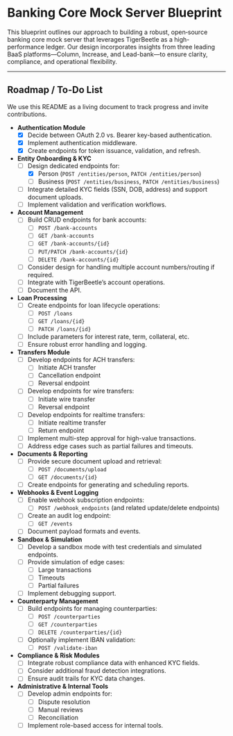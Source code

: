 # Banking Core Mock Server Blueprint

This blueprint outlines our approach to building a robust, open‐source banking core mock server that leverages TigerBeetle as a high-performance ledger. Our design incorporates insights from three leading BaaS platforms—Column, Increase, and Lead-bank—to ensure clarity, compliance, and operational flexibility.

---

## Roadmap / To-Do List

We use this README as a living document to track progress and invite contributions.

- **Authentication Module**
  - [x] Decide between OAuth 2.0 vs. Bearer key-based authentication.
  - [x] Implement authentication middleware.
  - [x] Create endpoints for token issuance, validation, and refresh.

- **Entity Onboarding & KYC**
  - [ ] Design dedicated endpoints for:
    - [x] Person (`POST /entities/person`, `PATCH /entities/person`)
    - [ ] Business (`POST /entities/business`, `PATCH /entities/business`)
  - [ ] Integrate detailed KYC fields (SSN, DOB, address) and support document uploads.
  - [ ] Implement validation and verification workflows.

- **Account Management**
  - [ ] Build CRUD endpoints for bank accounts:
    - [ ] `POST /bank-accounts`
    - [ ] `GET /bank-accounts`
    - [ ] `GET /bank-accounts/{id}`
    - [ ] `PUT/PATCH /bank-accounts/{id}`
    - [ ] `DELETE /bank-accounts/{id}`
  - [ ] Consider design for handling multiple account numbers/routing if required.
  - [ ] Integrate with TigerBeetle’s account operations.
  - [ ] Document the API.

- **Loan Processing**
  - [ ] Create endpoints for loan lifecycle operations:
    - [ ] `POST /loans`
    - [ ] `GET /loans/{id}`
    - [ ] `PATCH /loans/{id}`
  - [ ] Include parameters for interest rate, term, collateral, etc.
  - [ ] Ensure robust error handling and logging.

- **Transfers Module**
  - [ ] Develop endpoints for ACH transfers:
    - [ ] Initiate ACH transfer
    - [ ] Cancellation endpoint
    - [ ] Reversal endpoint
  - [ ] Develop endpoints for wire transfers:
    - [ ] Initiate wire transfer
    - [ ] Reversal endpoint
  - [ ] Develop endpoints for realtime transfers:
    - [ ] Initiate realtime transfer
    - [ ] Return endpoint
  - [ ] Implement multi-step approval for high-value transactions.
  - [ ] Address edge cases such as partial failures and timeouts.

- **Documents & Reporting**
  - [ ] Provide secure document upload and retrieval:
    - [ ] `POST /documents/upload`
    - [ ] `GET /documents/{id}`
  - [ ] Create endpoints for generating and scheduling reports.

- **Webhooks & Event Logging**
  - [ ] Enable webhook subscription endpoints:
    - [ ] `POST /webhook_endpoints` (and related update/delete endpoints)
  - [ ] Create an audit log endpoint:
    - [ ] `GET /events`
  - [ ] Document payload formats and events.

- **Sandbox & Simulation**
  - [ ] Develop a sandbox mode with test credentials and simulated endpoints.
  - [ ] Provide simulation of edge cases:
    - [ ] Large transactions
    - [ ] Timeouts
    - [ ] Partial failures
  - [ ] Implement debugging support.

- **Counterparty Management**
  - [ ] Build endpoints for managing counterparties:
    - [ ] `POST /counterparties`
    - [ ] `GET /counterparties`
    - [ ] `DELETE /counterparties/{id}`
  - [ ] Optionally implement IBAN validation:
    - [ ] `POST /validate-iban`

- **Compliance & Risk Modules**
  - [ ] Integrate robust compliance data with enhanced KYC fields.
  - [ ] Consider additional fraud detection integrations.
  - [ ] Ensure audit trails for KYC data changes.

- **Administrative & Internal Tools**
  - [ ] Develop admin endpoints for:
    - [ ] Dispute resolution
    - [ ] Manual reviews
    - [ ] Reconciliation
  - [ ] Implement role-based access for internal tools.